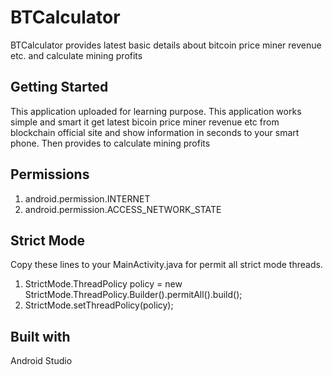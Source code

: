 # BTCalculator
BTCalculator provides latest basic details about bitcoin price miner revenue etc. and calculate mining profits

## Getting Started
This application uploaded for learning purpose. This application works simple and smart it get latest bicoin price miner revenue etc from blockchain official site and show information in seconds to your smart phone.
Then provides to calculate mining profits

## Permissions
1. android.permission.INTERNET
2. android.permission.ACCESS_NETWORK_STATE

## Strict Mode
Copy these lines to your MainActivity.java for permit all strict mode threads.
1. StrictMode.ThreadPolicy policy = new StrictMode.ThreadPolicy.Builder().permitAll().build();
2. StrictMode.setThreadPolicy(policy);

## Built with
Android Studio
